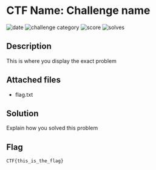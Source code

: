 # CTF Name: Challenge name
![date](https://img.shields.io/badge/date-01.01.1970-brightgreen.svg)
![challenge category](https://img.shields.io/badge/category-challenge-lightgrey.svg)
![score](https://img.shields.io/badge/score-100-blue.svg) ![solves](https://img.shields.io/badge/solves-100-brightgreen.svg)

## Description
This is where you display the exact problem

## Attached files
- flag.txt

## Solution
Explain how you solved this problem

## Flag
```
CTF{this_is_the_flag}
```
